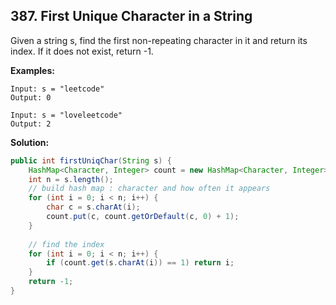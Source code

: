 ## 387. First Unique Character in a String

Given a string s, find the first non-repeating character in it and return its index. If it does not exist, return -1.

**Examples:** 

```
Input: s = "leetcode"
Output: 0
```

```
Input: s = "loveleetcode"
Output: 2
```

**Solution:**

```java
public int firstUniqChar(String s) {
    HashMap<Character, Integer> count = new HashMap<Character, Integer>();
    int n = s.length();
    // build hash map : character and how often it appears
    for (int i = 0; i < n; i++) {
        char c = s.charAt(i);
        count.put(c, count.getOrDefault(c, 0) + 1);
    }
        
    // find the index
    for (int i = 0; i < n; i++) {
        if (count.get(s.charAt(i)) == 1) return i;
    }
    return -1;
}
```
